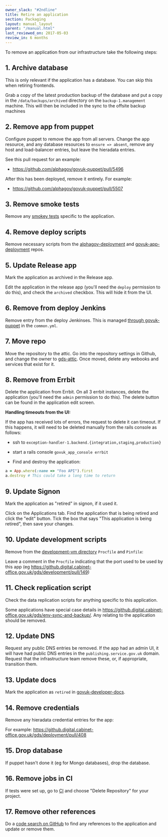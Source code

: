 ```yaml
---
owner_slack: "#2ndline"
title: Retire an application
section: Packaging
layout: manual_layout
parent: "/manual.html"
last_reviewed_on: 2017-05-03
review_in: 6 months
---
```


To remove an application from our infrastructure take the following
steps:

## 1. Archive database

This is only relevant if the application has a database. You can skip this
when retiring frontends.

Grab a copy of the latest production backup of the database and put a copy in
the `/data/backups/archived` directory on the `backup-1.management` machine.
This will then be included in the sync to the offsite backup machines

## 2. Remove app from puppet

Configure puppet to remove the app from all servers. Change the app resource,
and any database resources to `ensure => absent`, remove any host and load-balancer entries, but leave the hieradata entries.

See this pull request for an example:

- <https://github.com/alphagov/govuk-puppet/pull/5496>

After this has been deployed, remove it entirely. For example:

- <https://github.com/alphagov/govuk-puppet/pull/5507>

## 3. Remove smoke tests

Remove any [smokey tests][smokey] specific to the application.

[smokey]: https://github.com/alphagov/smokey

## 4. Remove deploy scripts

Remove necessary scripts from the [alphagov-deployment][alphagov-deployment] and
[govuk-app-deployment][govuk-app-deployment] repos.

[alphagov-deployment]: https://github.digital.cabinet-office.gov.uk/gds/alphagov-deployment
[govuk-app-deployment]: https://github.com/alphagov/govuk-app-deployment

## 5. Update Release app

Mark the application as archived in the Release app.

Edit the application in the release app (you'll need the `deploy`
permission to do this), and check the `archived` checkbox. This will
hide it from the UI.

## 6. Remove from deploy Jenkins

Remove entry from the deploy Jenkinses. This is managed [through govuk-puppet][common] in the `common.yml`.

[common]: https://github.com/alphagov/govuk-puppet/blob/master/hieradata/common.yaml

## 7. Move repo

Move the repository to the attic. Go into the repository settings in Github, and
change the owner to [gds-attic][gds-attic]. Once moved, delete any webooks and
services that exist for it.

[gds-attic]: https://github.com/gds-attic

## 8. Remove from Errbit

Delete the application from Errbit. On all 3 errbit instances, delete the
application (you'll need the `admin` permission to do this). The delete button
can be found in the application edit screen.

**Handling timeouts from the UI:**

If the app has received lots of errors, the request to delete it can
timeout. If this happens, it will need to be deleted manually from the
rails console as follows:

- ssh to `exception-handler-1.backend.{integration,staging,production}`
- start a rails console `govuk_app_console errbit`

- Find and destroy the application:

```ruby
a = App.where(:name => "Foo API").first
a.destroy # This could take a long time to return
```

## 9. Update Signon

Mark the application as "retired" in signon, if it used it.

Click on the Applications tab. Find the application that is being
retired and click the "edit" button. Tick the box that says "This
application is being retired", then save your changes.

## 10. Update development scripts

Remove from the [development-vm directory][development] `Procfile` and `Pinfile`:

Leave a comment in the `Procfile` indicating that the port used to be
used by this app (eg <https://github.digital.cabinet-office.gov.uk/gds/development/pull/149>)

[development]: https://github.com/alphagov/govuk-puppet/tree/master/development-vm

## 11. Check replication script

Check the data replication scripts for anything specific to this application.

Some applications have special case details in
<https://github.digital.cabinet-office.gov.uk/gds/env-sync-and-backup/>. Any relating to the
application should be removed.

## 12. Update DNS

Request any public DNS entries be removed. If the app had an admin UI, it will
have had public DNS entries in the `publishing.service.gov.uk` domain. Request
that the infrastructure team remove these, or, if appropriate, transition them.

## 13. Update docs

Mark the application as `retired` in [govuk-developer-docs][dev-docs].

[dev-docs]: https://github.com/alphagov/govuk-developer-docs

## 14. Remove credentials

Remove any hieradata credential entries for the app:

For example: <https://github.digital.cabinet-office.gov.uk/gds/deployment/pull/408>

## 15. Drop database

If puppet hasn't done it (eg for Mongo databases), drop the database.

## 16. Remove jobs in CI

If tests were set up, go to [CI][ci] and choose "Delete Repository" for your project.

[ci]: https://ci.integration.publishing.service.gov.uk/

## 17. Remove other references

Do a [code search on GitHub][search] to find any references to the application
and update or remove them.

[search]: https://github.com/search?q=org%3Aalphagov+panopticon&type=Code
